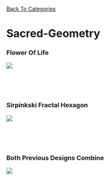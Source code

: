 [Back To Categories](https://github.com/GabrielQSherman/Animations/tree/master)

# Sacred-Geometry 

### Flower Of Life

![](fol.gif)

<p>&nbsp<p><p>&nbsp<p>

### Sirpinkski Fractal Hexagon

![](sirpinski.gif)

<p>&nbsp<p><p>&nbsp<p>

### Both Previous Designs Combine
![](sacred-geo.gif)

<p>&nbsp<p><p>&nbsp<p>

